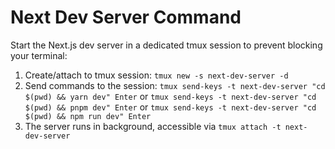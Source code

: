 # Next Dev Server Command

Start the Next.js dev server in a dedicated tmux session to prevent blocking your terminal:

1. Create/attach to tmux session: `tmux new -s next-dev-server -d`
2. Send commands to the session: `tmux send-keys -t next-dev-server "cd $(pwd) && yarn dev" Enter` or `tmux send-keys -t next-dev-server "cd $(pwd) && pnpm dev" Enter` or `tmux send-keys -t next-dev-server "cd $(pwd) && npm run dev" Enter`
3. The server runs in background, accessible via `tmux attach -t next-dev-server`
